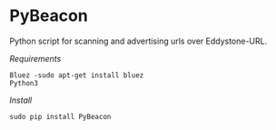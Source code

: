 # PyBeacon
Python script for scanning and advertising urls over Eddystone-URL.

*Requirements*

    Bluez -sudo apt-get install bluez
    Python3

*Install*

    sudo pip install PyBeacon
